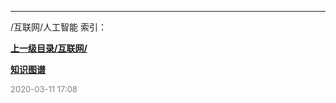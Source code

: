 
----

/互联网/人工智能 索引：


**[上一级目录/互联网/](/互联网/)**

**[知识图谱](/互联网/人工智能/知识图谱/)**


<font size=2 color='grey'> 2020-03-11 17:08 </font>